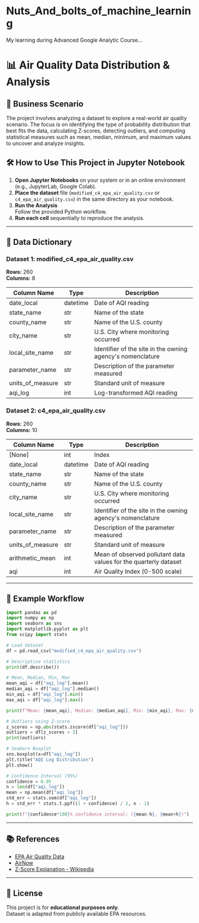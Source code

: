 # Nuts_And_bolts_of_machine_learning
My learning during Advanced Google Analytic Course...

# 📊 Air Quality Data Distribution & Analysis

## 📌 Business Scenario
The project involves analyzing a dataset to explore a real-world air quality scenario.
The focus is on identifying the type of probability distribution that best fits the data, calculating Z-scores, detecting outliers,
and computing statistical measures such as mean, median, minimum, and maximum values to uncover and analyze insights.

## 🛠 How to Use This Project in Jupyter Notebook
1. **Open Jupyter Notebooks** on your system or in an online environment (e.g., JupyterLab, Google Colab).
2. **Place the dataset** file (`modified_c4_epa_air_quality.csv` or `c4_epa_air_quality.csv`) in the same directory as your notebook.
3. **Run the Analysis**  
   Follow the provided Python workflow.
4. **Run each cell** sequentially to reproduce the analysis.

---

## 📂 Data Dictionary

### Dataset 1: modified_c4_epa_air_quality.csv
**Rows:** 260  
**Columns:** 8

| Column Name       | Type      | Description |
|-------------------|-----------|-------------|
| date_local        | datetime  | Date of AQI reading |
| state_name        | str       | Name of the state |
| county_name       | str       | Name of the U.S. county |
| city_name         | str       | U.S. City where monitoring occurred |
| local_site_name   | str       | Identifier of the site in the owning agency's nomenclature |
| parameter_name    | str       | Description of the parameter measured |
| units_of_measure  | str       | Standard unit of measure |
| aqi_log           | int       | Log-transformed AQI reading |

### Dataset 2: c4_epa_air_quality.csv
**Rows:** 260  
**Columns:** 10

| Column Name       | Type      | Description |
|-------------------|-----------|-------------|
| [None]            | int       | Index |
| date_local        | datetime  | Date of AQI reading |
| state_name        | str       | Name of the state |
| county_name       | str       | Name of the U.S. county |
| city_name         | str       | U.S. City where monitoring occurred |
| local_site_name   | str       | Identifier of the site in the owning agency's nomenclature |
| parameter_name    | str       | Description of the parameter measured |
| units_of_measure  | str       | Standard unit of measure |
| arithmetic_mean   | int       | Mean of observed pollutant data values for the quarterly dataset |
| aqi               | int       | Air Quality Index (0-500 scale) |

---

## 🧮 Example Workflow

```python
import pandas as pd
import numpy as np
import seaborn as sns
import matplotlib.pyplot as plt
from scipy import stats

# Load dataset
df = pd.read_csv("modified_c4_epa_air_quality.csv")

# Descriptive statistics
print(df.describe())

# Mean, Median, Min, Max
mean_aqi = df["aqi_log"].mean()
median_aqi = df["aqi_log"].median()
min_aqi = df["aqi_log"].min()
max_aqi = df["aqi_log"].max()

print(f"Mean: {mean_aqi}, Median: {median_aqi}, Min: {min_aqi}, Max: {max_aqi}")

# Outliers using Z-score
z_scores = np.abs(stats.zscore(df["aqi_log"]))
outliers = df[z_scores > 3]
print(outliers)

# Seaborn Boxplot
sns.boxplot(x=df["aqi_log"])
plt.title("AQI Log Distribution")
plt.show()

# Confidence Interval (95%)
confidence = 0.95
n = len(df["aqi_log"])
mean = np.mean(df["aqi_log"])
std_err = stats.sem(df["aqi_log"])
h = std_err * stats.t.ppf((1 + confidence) / 2, n - 1)

print(f"{confidence*100}% confidence interval: ({mean-h}, {mean+h})")
```

---

## 📚 References
- [EPA Air Quality Data](https://www.epa.gov/outdoor-air-quality-data)
- [AirNow](https://www.airnow.gov/)
- [Z-Score Explanation - Wikipedia](https://en.wikipedia.org/wiki/Standard_score)

---

## 📄 License
This project is for **educational purposes only**.  
Dataset is adapted from publicly available EPA resources.
